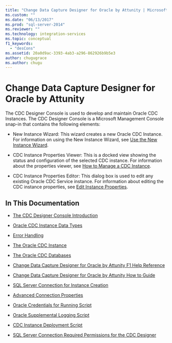 ```yaml
---
title: "Change Data Capture Designer for Oracle by Attunity | Microsoft Docs"
ms.custom: ""
ms.date: "06/13/2017"
ms.prod: "sql-server-2014"
ms.reviewer: ""
ms.technology: integration-services
ms.topic: conceptual
f1_keywords: 
  - "desCons"
ms.assetid: 20a0d9ac-3393-4ab3-a296-862926b9b5e3
author: chugugrace
ms.author: chugu
---
```

# Change Data Capture Designer for Oracle by Attunity
  The CDC Designer Console is used to develop and maintain Oracle CDC Instances. The CDC Designer Console is a Microsoft Management Console snap-in that contains the following elements:  
  
-   New Instance Wizard: This wizard creates a new Oracle CDC Instance. For information on using the New Instance Wizard, see [Use the New Instance Wizard](use-the-new-instance-wizard.md).  
  
-   CDC Instance Properties Viewer: This is a docked view showing the status and configuration of the selected CDC instance. For information about the properties viewer, see [How to Manage a CDC Instance](manage-a-cdc-instance.md).  
  
-   CDC Instance Properties Editor: This dialog box is used to edit any existing Oracle CDC Service instance. For information about editing the CDC instance properties, see [Edit Instance Properties](edit-instance-properties.md).  
  
## In This Documentation  
  
-   [The CDC Designer Console Introduction](the-cdc-designer-console-introduction.md)  
  
-   [Oracle CDC Instance Data Types](oracle-cdc-instance-data-types.md)  
  
-   [Error Handling](error-handling.md)  
  
-   [The Oracle CDC Instance](the-oracle-cdc-instance.md)  
  
-   [The Oracle CDC Databases](the-oracle-cdc-databases.md)  
  
-   [Change Data Capture Designer for Oracle by Attunity F1 Help Reference](change-data-capture-designer-for-oracle-by-attunity-f1-help-reference.md)  
  
-   [Change Data Capture Designer for Oracle by Attunity How to Guide](change-data-capture-designer-for-oracle-by-attunity-how-to-guide.md)  
  
-   [SQL Server Connection for Instance Creation](sql-server-connection-for-instance-creation.md)  
  
-   [Advanced Connection Properties](advanced-connection-properties.md)  
  
-   [Oracle Credentials for Running Script](oracle-credentials-for-running-script.md)  
  
-   [Oracle Supplemental Logging Script](oracle-supplemental-logging-script.md)  
  
-   [CDC Instance Deployment Script](cdc-instance-deployment-script.md)  
  
-   [SQL Server Connection Required Permissions for the CDC Designer](sql-server-connection-required-permissions-for-the-cdc-designer.md)  
  
  

